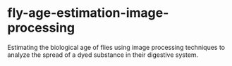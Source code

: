 # fly-age-estimation-image-processing
Estimating the biological age of flies using image processing techniques to analyze the spread of a dyed substance in their digestive system.

